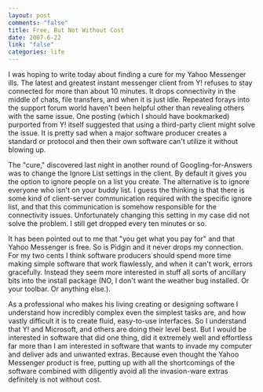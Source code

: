```yaml
--- 
layout: post
comments: "false"
title: Free, But Not Without Cost
date: 2007-6-22
link: "false"
categories: life
---
```

I was hoping to write today about finding a cure for my Yahoo Messenger ills.  The latest and greatest instant messenger client from Y! refuses to stay connected for more than about 10 minutes.  It drops connectivity in the middle of chats, file transfers, and when it is just idle.  Repeated forays into the support forum world haven't been helpful other than revealing others with the same issue.  One posting (which I should have bookmarked) purported from Y! itself suggested that using a third-party client might solve the issue.  It is pretty sad when a major software producer creates a standard or protocol and then their own software can't utilize it without blowing up.

The "cure," discovered last night in another round of Googling-for-Answers was to change the Ignore List settings in the client. By default it gives you the option to ignore people on a list you create.  The alternative is to ignore everyone who isn't on your buddy list.  I guess the thinking is that there is some kind of client-server communication required with the specific ignore list, and that this communication is somehow responsible for the connectivity issues.  Unfortunately changing this setting in my case did not solve the problem.  I still get dropped every ten minutes or so.

It has been pointed out to me that "you get what you pay for" and that Yahoo Messenger is free.  So is Pidgin and it never drops my connection.  For my two cents I think software producers should spend more time making simple software that work flawlessly, and when it can't work, errors gracefully.  Instead they seem more interested in stuff all sorts of ancillary bits into the install package (NO, I don't want the weather bug installed.  Or your toolbar. Or anything else.).

As a professional who makes his living creating or designing software I understand how incredibly complex even the simplest tasks are, and how vastly difficult it is to create fluid, easy-to-use interfaces.  So I understand that Y! and Microsoft, and others are doing their level best.  But I would be interested in software that did one thing, did it extremely well and effortless far more than I am interested in software that wants to invade my computer and deliver ads and unwanted extras.  Because even thought the Yahoo Messenger product is free, putting up with all the shortcomings of the software combined with diligently avoid all the invasion-ware extras definitely is not without cost.
